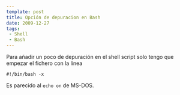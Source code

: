 ```yaml
---
template: post
title: Opción de depuracion en Bash
date: 2009-12-27
tags:
 - Shell
 - Bash
---
```


Para añadir un poco de depuración en el shell script solo tengo que empezar el fichero con la línea

	#!/bin/bash -x

Es parecido al `echo on` de MS-DOS.
